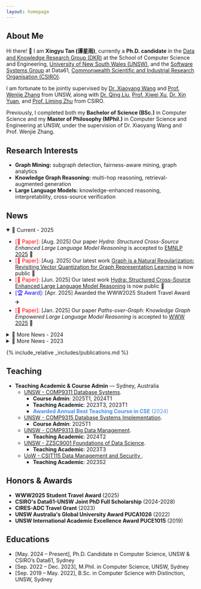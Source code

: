 ```yaml
---
layout: homepage
---
```




## About Me

Hi there! 👋 I am **Xingyu Tan (谭星雨)**, currently a **Ph.D. candidate** in the [Data and Knowledge Research Group (DKR)](https://unswdb.github.io/) at the School of Computer Science and Engineering, [University of New South Wales (UNSW)](https://www.unsw.edu.au/), and the [Software Systems Group](https://research.csiro.au/ss/) at Data61, [Commonwealth Scientific and Industrial Research Organisation (CSIRO)](https://www.csiro.au/).

I am fortunate to be jointly supervised by [Dr. Xiaoyang Wang](https://www.unsw.edu.au/staff/xiaoyang-wang) and [Prof. Wenjie Zhang](https://cgi.cse.unsw.edu.au/~zhangw/) from UNSW, along with [Dr. Qing Liu](https://people.csiro.au/L/Q/Q-Liu), [Prof. Xiwei Xu](https://people.csiro.au/X/S/Xiwei-Xu), [Dr. Xin Yuan](https://people.csiro.au/y/x/xin-yuan), and [Prof. Liming Zhu](https://people.csiro.au/Z/L/Liming-Zhu) from CSIRO.

Previously, I completed both my **Bachelor of Science (BSc.)** in Computer Science and my **Master of Philosophy (MPhil.)** in Computer Science and Engineering at UNSW, under the supervision of Dr. Xiaoyang Wang and Prof. Wenjie Zhang.



## Research Interests

- **Graph Mining:** subgraph detection, fairness-aware mining, graph analytics
- **Knowledge Graph Reasoning:** multi-hop reasoning, retrieval-augmented generation
- **Large Language Models:** knowledge-enhanced reasoning, interpretability, cross-source verification

## News

<details open>
<summary>📌 Current - 2025</summary>
<ul>
  <li>
    <span style="color:red">[📄 Paper]:</span> [Aug. 2025] Our paper
    <em>Hydra: Structured Cross-Source Enhanced Large Language Model Reasoning</em>
    is accepted to
    <a href="https://2025.emnlp.org/">EMNLP 2025</a> 🎉
  </li>
  <li>
    <span style="color:red">[📄 Paper]:</span> [Aug. 2025] Our latest work
    <a href="https://arxiv.org/pdf/2508.06588">Graph is a Natural Regularization: Revisiting Vector Quantization for Graph Representation Learning</a>
    is now public 🚀
  </li>
  <li>
    <span style="color:red">[📄 Paper]:</span> [Jun. 2025] Our latest work
    <a href="https://www.arxiv.org/abs/2505.17464">Hydra: Structured Cross-Source Enhanced Large Language Model Reasoning</a>
    is now public 📢
  </li>
  <li>
    <span style="color:blue">[🏆 Award]:</span> [Apr. 2025] Awarded the WWW2025 Student Travel Award ✈️
  </li>
  <li>
    <span style="color:red">[📄 Paper]:</span> [Jan. 2025] Our paper
    <em>Paths-over-Graph: Knowledge Graph Empowered Large Language Model Reasoning</em>
    is accepted to
    <a href="https://www2025.thewebconf.org/">WWW 2025</a> 🎊
  </li>
</ul>
</details>

<details>
<summary>📰 More News - 2024</summary>
<ul>
  <li>
    <span style="color:purple">[🎓 Progress]:</span> [May. 2024] I have obtained my MPhil degree and started my PhD journey! 🥳
  </li>
  <li>
    <span style="color:purple">[🎓 Progress]:</span> [Apr. 2024] I have passed my MPhil Thesis Defence 🎉
  </li>
  <li>
    <span style="color:blue">[🏆 Award]:</span> [Jan. 2024] Awarded the CSIRO’s Data61-UNSW Joint PhD Full Scholarship 📚
  </li>
</ul>
</details>

<details>
<summary>📰 More News - 2023</summary>
<ul>
  <li>
    <span style="color:red">[📄 Paper]:</span> [Nov. 2023] Our paper
    <em>Higher-order peak decomposition</em> is accepted to
    <a href="https://uobevents.eventsair.com/cikm2023/">CIKM 2023</a> 🎉
  </li>
  <li>
    <span style="color:blue">[🏆 Award]:</span> [Nov. 2023] Awarded the CIRES-ADC Travel Grant 🌏
  </li>
  <li>
    <span style="color:red">[📄 Paper]:</span> [Jun. 2023] Our paper
    <em>Maximum Fairness-Aware (k,r)-Core Identification in Large Graphs</em>
    is accepted to
    <a href="https://adc2023.github.io/">ADC 2023</a> 🎊
  </li>
</ul>
</details>


{% include_relative _includes/publications.md %}

## Teaching

<ul>
  <li>
    <b>Teaching Academic & Course Admin</b> &mdash; Sydney, Australia
    <ul>
      <li>
        <a href="https://www.handbook.unsw.edu.au/postgraduate/courses//COMP9311">UNSW - COMP9311 Database Systems</a>.
<!--         <b>COMP9311 Database Systems</b> -->
        <ul>
          <li>
            <b>Course Admin</b>: 2025T1, 2024T1
          </li>
          <li>
            <b>Teaching Academic</b>: 2023T3, 2023T1
          </li>
          <li>
            <span style="color:#4A90E2;"><b>Awarded Annual Best Teaching Course in CSE</b> (2024)</span>
          </li>
        </ul>
      </li>
      <li>
        <a href="https://www.handbook.unsw.edu.au/postgraduate/courses//COMP9315">UNSW - COMP9315 Database Systems Implementation</a>.
<!--         <b>COMP9315 Database Systems Implementation</b> -->
        <ul>
          <li>
            <b>Course Admin</b>: 2025T1
          </li>
        </ul>
      </li>
      <li>
        <a href="https://www.handbook.unsw.edu.au/postgraduate/courses//COMP9313">UNSW - COMP9313 Big Data Management</a>.
<!--         <b>COMP9313 Big Data Management</b> -->
        <ul>
          <li>
            <b>Teaching Academic</b>: 2024T2
          </li>
        </ul>
      </li>
      <li>
        <a href="https://www.handbook.unsw.edu.au/postgraduate/courses//ZZSC9001">UNSW - ZZSC9001 Foundations of Data Science</a>.
<!--         <b>COMP9313 Big Data Management</b> -->
        <ul>
          <li>
            <b>Teaching Academic</b>: 2023T3
          </li>
        </ul>
      </li>
      <li>
        <a href="https://courses.uow.edu.au/subjects/2023/csit115?year=2023">UoW - CSIT115 Data Management and Security
</a>.
<!--         <b>COMP9313 Big Data Management</b> -->
        <ul>
          <li>
            <b>Teaching Academic</b>: 2023S2
          </li>
        </ul>
      </li>
    </ul>
  </li>
</ul>

## Honors & Awards

<ul>
  <li><b>WWW2025 Student Travel Award</b> (2025)</li>
  <li><b>CSIRO's Data61-UNSW Joint PhD Full Scholarship</b> (2024-2028)</li>
  <li><b>CIRES-ADC Travel Grant</b> (2023)</li>
  <li><b>UNSW Australia's Global University Award PUCA1026</b> (2022)</li>
  <li><b>UNSW International Academic Excellence Award PUCE1015</b> (2019)</li>
</ul>


## Educations

- [May. 2024 – Present], Ph.D. Candidate in Computer Science,        UNSW & CSIRO’s Data61, Sydney
- [Sep. 2022 – Dec. 2023], M.Phil. in Computer Science,                UNSW, Sydney
- [Sep. 2019 – May. 2022], B.Sc. in Computer Science with Distinction, UNSW, Sydney


